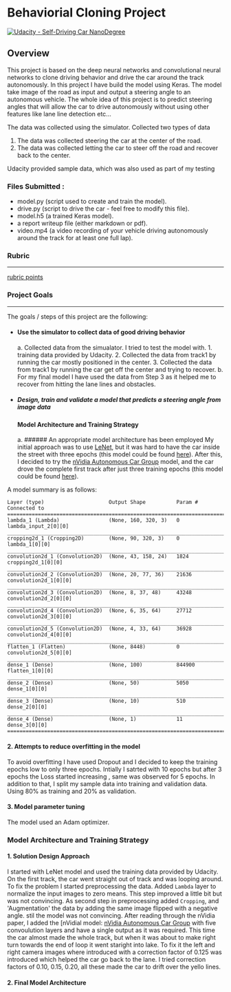 # Behaviorial Cloning Project

[![Udacity - Self-Driving Car NanoDegree](https://s3.amazonaws.com/udacity-sdc/github/shield-carnd.svg)](http://www.udacity.com/drive)

Overview
---
This project is based on the deep neural networks and convolutional neural networks to clone driving behavior and drive the car around the track autonomously. In this project I have build the model using Keras. The model take image of the road as input and output a steering angle to an autonomous vehicle. The whole idea of this project is to predict steering angles that will allow the car to drive autonomously without using other features like lane line detection etc...

The data was collected using the simulator. Collected two types of data
1. The data was collected steering the car at the center of the road.
2. The data was collected letting the car to steer off the road and recover back to the center.

Udacity provided sample data, which was also used as part of my testing

### Files Submitted : 
* model.py (script used to create and train the model).
* drive.py (script to drive the car - feel free to modify this file).
* model.h5 (a trained Keras model).
* a report writeup file (either markdown or pdf).
* video.mp4 (a video recording of your vehicle driving autonomously around the track for at least one full lap).


### Rubric
---
[rubric points](https://review.udacity.com/#!/rubrics/432/view) 

### Project Goals
---
The goals / steps of this project are the following:
* #### Use the simulator to collect data of good driving behavior 
    a.  Collected data from the simualator. I tried to test the model with.
      1. training data provided by Udacity.
      2. Collected the data from track1 by running the car mostly positioned in the center.
      3. Collected the data from track1 by running the car get off the center and trying to recover.
    b. For my final model I have used the data from Step 3 as it helped me to recover from hitting the lane lines and obstacles.
  
* ##### Design, train and validate a model that predicts a steering angle from image data
  #### Model Architecture and Training Strategy
    a. ###### An appropriate model architecture has been employed
    My initial approach was to use [LeNet](http://yann.lecun.com/exdb/lenet/), but it was hard to have the car inside the street with three epochs (this model could be found [here](clone.py#L81-L94)). After this, I decided to try the [nVidia Autonomous Car Group](https://devblogs.nvidia.com/parallelforall/deep-learning-self-driving-cars/) model, and the car drove the complete first track after just three training epochs (this model could be found [here](model.py#L108-L123)).

A model summary is as follows:

```
Layer (type)                     Output Shape          Param #     Connected to                     
====================================================================================================
lambda_1 (Lambda)                (None, 160, 320, 3)   0           lambda_input_2[0][0]             
____________________________________________________________________________________________________
cropping2d_1 (Cropping2D)        (None, 90, 320, 3)    0           lambda_1[0][0]                   
____________________________________________________________________________________________________
convolution2d_1 (Convolution2D)  (None, 43, 158, 24)   1824        cropping2d_1[0][0]               
____________________________________________________________________________________________________
convolution2d_2 (Convolution2D)  (None, 20, 77, 36)    21636       convolution2d_1[0][0]            
____________________________________________________________________________________________________
convolution2d_3 (Convolution2D)  (None, 8, 37, 48)     43248       convolution2d_2[0][0]            
____________________________________________________________________________________________________
convolution2d_4 (Convolution2D)  (None, 6, 35, 64)     27712       convolution2d_3[0][0]            
____________________________________________________________________________________________________
convolution2d_5 (Convolution2D)  (None, 4, 33, 64)     36928       convolution2d_4[0][0]            
____________________________________________________________________________________________________
flatten_1 (Flatten)              (None, 8448)          0           convolution2d_5[0][0]            
____________________________________________________________________________________________________
dense_1 (Dense)                  (None, 100)           844900      flatten_1[0][0]                  
____________________________________________________________________________________________________
dense_2 (Dense)                  (None, 50)            5050        dense_1[0][0]                    
____________________________________________________________________________________________________
dense_3 (Dense)                  (None, 10)            510         dense_2[0][0]                    
____________________________________________________________________________________________________
dense_4 (Dense)                  (None, 1)             11          dense_3[0][0]                    
====================================================================================================

```

#### 2. Attempts to reduce overfitting in the model
To avoid overfitting I have used Dropout and I decided to keep the training epochs low to only three epochs. Intially I satrted with 10 epochs but after 3 epochs the Loss started increasing , same was observed for 5 epochs. 
In addition to that, I split my sample data into training and validation data. Using 80% as training and 20% as validation.

#### 3. Model parameter tuning

The model used an Adam optimizer.

### Model Architecture and Training Strategy

#### 1. Solution Design Approach

I started with LeNet model and used the training data provided by Udacity. On the first track, the car went straight out of track and was looping around. To fix the problem I started preprocessing the data. Added `Lambda` layer to normalize the input images to zero means. This step improved a little bit but was not convincing. As second step in preprocessing added  `Cropping`, and 'Augmentation' the data by adding the same image flipped with a negative angle.  stil the model was not convincing.
After reading through the nVidia paper, I added the  [nVidial model: [nVidia Autonomous Car Group](https://devblogs.nvidia.com/parallelforall/deep-learning-self-driving-cars/) with five convoulution layers and have a single output as it was required. This time the car almost made the whole track, but when it was about to make right turn towards the end of loop it went staright into lake.   To fix it  the left and right camera images where introduced with a correction factor of 0.125 was introduced which helped the car go back to the lane. I tried correction factors of 0.10, 0.15, 0.20, all these made the car to drift over the yello lines. 

#### 2. Final Model Architecture
